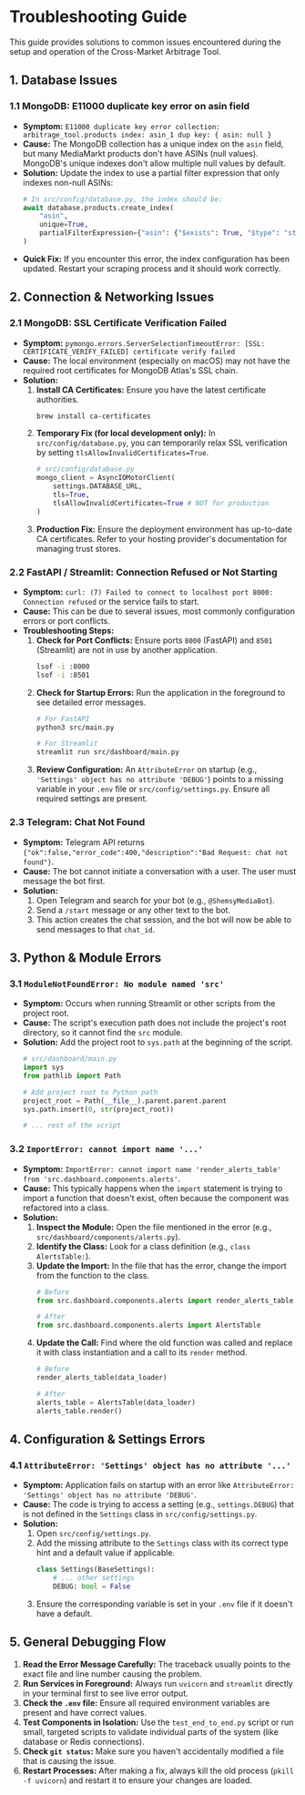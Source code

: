 # Troubleshooting Guide

This guide provides solutions to common issues encountered during the setup and operation of the Cross-Market Arbitrage Tool.

## 1. Database Issues

### 1.1 MongoDB: E11000 duplicate key error on asin field

- **Symptom:** `E11000 duplicate key error collection: arbitrage_tool.products index: asin_1 dup key: { asin: null }`
- **Cause:** The MongoDB collection has a unique index on the `asin` field, but many MediaMarkt products don't have ASINs (null values). MongoDB's unique indexes don't allow multiple null values by default.
- **Solution:** Update the index to use a partial filter expression that only indexes non-null ASINs:
    ```python
    # In src/config/database.py, the index should be:
    await database.products.create_index(
        "asin", 
        unique=True, 
        partialFilterExpression={"asin": {"$exists": True, "$type": "string"}}
    )
    ```
- **Quick Fix:** If you encounter this error, the index configuration has been updated. Restart your scraping process and it should work correctly.

## 2. Connection & Networking Issues

### 2.1 MongoDB: SSL Certificate Verification Failed

- **Symptom:** `pymongo.errors.ServerSelectionTimeoutError: [SSL: CERTIFICATE_VERIFY_FAILED] certificate verify failed`
- **Cause:** The local environment (especially on macOS) may not have the required root certificates for MongoDB Atlas's SSL chain.
- **Solution:**
    1.  **Install CA Certificates:** Ensure you have the latest certificate authorities.
        ```bash
        brew install ca-certificates
        ```
    2.  **Temporary Fix (for local development only):** In `src/config/database.py`, you can temporarily relax SSL verification by setting `tlsAllowInvalidCertificates=True`.
        ```python
        # src/config/database.py
        mongo_client = AsyncIOMotorClient(
            settings.DATABASE_URL,
            tls=True,
            tlsAllowInvalidCertificates=True # NOT for production
        )
        ```
    3.  **Production Fix:** Ensure the deployment environment has up-to-date CA certificates. Refer to your hosting provider's documentation for managing trust stores.

### 2.2 FastAPI / Streamlit: Connection Refused or Not Starting

- **Symptom:** `curl: (7) Failed to connect to localhost port 8000: Connection refused` or the service fails to start.
- **Cause:** This can be due to several issues, most commonly configuration errors or port conflicts.
- **Troubleshooting Steps:**
    1.  **Check for Port Conflicts:** Ensure ports `8000` (FastAPI) and `8501` (Streamlit) are not in use by another application.
        ```bash
        lsof -i :8000
        lsof -i :8501
        ```
    2.  **Check for Startup Errors:** Run the application in the foreground to see detailed error messages.
        ```bash
        # For FastAPI
        python3 src/main.py

        # For Streamlit
        streamlit run src/dashboard/main.py
        ```
    3.  **Review Configuration:** An `AttributeError` on startup (e.g., `'Settings' object has no attribute 'DEBUG'`) points to a missing variable in your `.env` file or `src/config/settings.py`. Ensure all required settings are present.

### 2.3 Telegram: Chat Not Found

- **Symptom:** Telegram API returns `{"ok":false,"error_code":400,"description":"Bad Request: chat not found"}`.
- **Cause:** The bot cannot initiate a conversation with a user. The user must message the bot first.
- **Solution:**
    1.  Open Telegram and search for your bot (e.g., `@ShemsyMediaBot`).
    2.  Send a `/start` message or any other text to the bot.
    3.  This action creates the chat session, and the bot will now be able to send messages to that `chat_id`.

## 3. Python & Module Errors

### 3.1 `ModuleNotFoundError: No module named 'src'`

- **Symptom:** Occurs when running Streamlit or other scripts from the project root.
- **Cause:** The script's execution path does not include the project's root directory, so it cannot find the `src` module.
- **Solution:** Add the project root to `sys.path` at the beginning of the script.
    ```python
    # src/dashboard/main.py
    import sys
    from pathlib import Path

    # Add project root to Python path
    project_root = Path(__file__).parent.parent.parent
    sys.path.insert(0, str(project_root))

    # ... rest of the script
    ```

### 3.2 `ImportError: cannot import name '...'`

- **Symptom:** `ImportError: cannot import name 'render_alerts_table' from 'src.dashboard.components.alerts'`.
- **Cause:** This typically happens when the `import` statement is trying to import a function that doesn't exist, often because the component was refactored into a class.
- **Solution:**
    1.  **Inspect the Module:** Open the file mentioned in the error (e.g., `src/dashboard/components/alerts.py`).
    2.  **Identify the Class:** Look for a class definition (e.g., `class AlertsTable:`).
    3.  **Update the Import:** In the file that has the error, change the import from the function to the class.
        ```python
        # Before
        from src.dashboard.components.alerts import render_alerts_table

        # After
        from src.dashboard.components.alerts import AlertsTable
        ```
    4.  **Update the Call:** Find where the old function was called and replace it with class instantiation and a call to its `render` method.
        ```python
        # Before
        render_alerts_table(data_loader)

        # After
        alerts_table = AlertsTable(data_loader)
        alerts_table.render()
        ```

## 4. Configuration & Settings Errors

### 4.1 `AttributeError: 'Settings' object has no attribute '...'`

- **Symptom:** Application fails on startup with an error like `AttributeError: 'Settings' object has no attribute 'DEBUG'`.
- **Cause:** The code is trying to access a setting (e.g., `settings.DEBUG`) that is not defined in the `Settings` class in `src/config/settings.py`.
- **Solution:**
    1.  Open `src/config/settings.py`.
    2.  Add the missing attribute to the `Settings` class with its correct type hint and a default value if applicable.
        ```python
        class Settings(BaseSettings):
            # ... other settings
            DEBUG: bool = False
        ```
    3.  Ensure the corresponding variable is set in your `.env` file if it doesn't have a default.

## 5. General Debugging Flow

1.  **Read the Error Message Carefully:** The traceback usually points to the exact file and line number causing the problem.
2.  **Run Services in Foreground:** Always run `uvicorn` and `streamlit` directly in your terminal first to see live error output.
3.  **Check the `.env` file:** Ensure all required environment variables are present and have correct values.
4.  **Test Components in Isolation:** Use the `test_end_to_end.py` script or run small, targeted scripts to validate individual parts of the system (like database or Redis connections).
5.  **Check `git status`:** Make sure you haven't accidentally modified a file that is causing the issue.
6.  **Restart Processes:** After making a fix, always kill the old process (`pkill -f uvicorn`) and restart it to ensure your changes are loaded. 